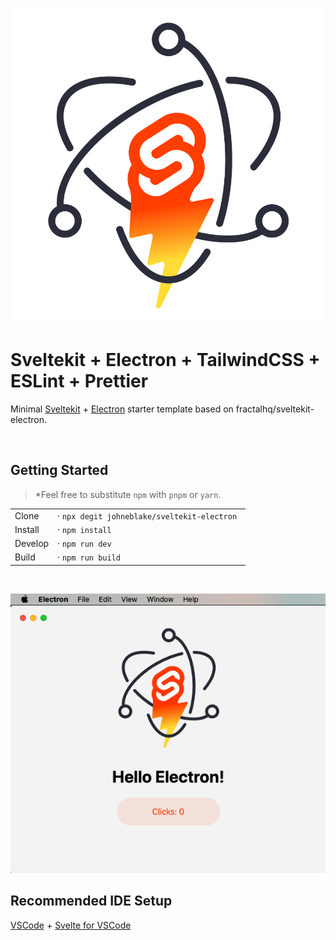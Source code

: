 <p align="center">
  <img src="static/sveltekit-electron.svg" />
</p>

# Sveltekit + Electron + TailwindCSS + ESLint + Prettier

Minimal [Sveltekit](https://github.com/sveltejs/kit#readme) + [Electron](https://www.electronjs.org/) starter template based on fractalhq/sveltekit-electron.

<br />

## Getting Started

> \*Feel free to substitute `npm` with `pnpm` or `yarn`.

|         |                                              |
| ------- | -------------------------------------------- |
| Clone   | · `npx degit johneblake/sveltekit-electron ` |
| Install | · `npm install`                              |
| Develop | · `npm run dev`                              |
| Build   | · `npm run build`                            |

<br />

<p align="center">
  <img src="screenshot.png" />
</p>

## Recommended IDE Setup

[VSCode](https://code.visualstudio.com/) + [Svelte for VSCode](https://marketplace.visualstudio.com/items?itemName=svelte.svelte-vscode)
